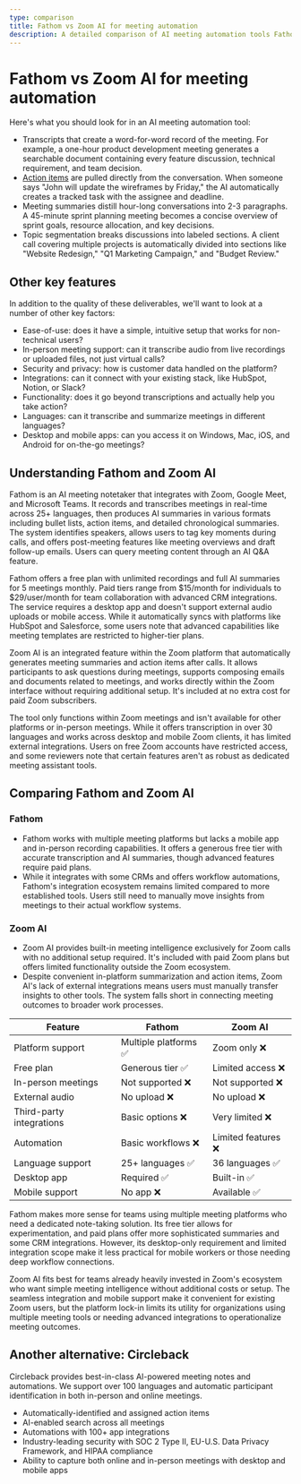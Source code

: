 ```yaml
---
type: comparison
title: Fathom vs Zoom AI for meeting automation
description: A detailed comparison of AI meeting automation tools Fathom and Zoom AI, analyzing transcription quality, action item tracking, meeting summaries, topic segmentation, and other key features.
---
```


# Fathom vs Zoom AI for meeting automation

Here's what you should look for in an AI meeting automation tool:  
* Transcripts that create a word-for-word record of the meeting. For example, a one-hour product development meeting generates a searchable document containing every feature discussion, technical requirement, and team decision.
* [Action items](/releases/add-action-items-to-meetings) are pulled directly from the conversation. When someone says "John will update the wireframes by Friday," the AI automatically creates a tracked task with the assignee and deadline.
* Meeting summaries distill hour-long conversations into 2-3 paragraphs. A 45-minute sprint planning meeting becomes a concise overview of sprint goals, resource allocation, and key decisions.
* Topic segmentation breaks discussions into labeled sections. A client call covering multiple projects is automatically divided into sections like "Website Redesign," "Q1 Marketing Campaign," and "Budget Review."

## Other key features
In addition to the quality of these deliverables, we'll want to look at a number of other key factors:
* Ease-of-use: does it have a simple, intuitive setup that works for non-technical users?
* In-person meeting support: can it transcribe audio from live recordings or uploaded files, not just virtual calls?
* Security and privacy: how is customer data handled on the platform?
* Integrations: can it connect with your existing stack, like HubSpot, Notion, or Slack?
* Functionality: does it go beyond transcriptions and actually help you take action?
* Languages: can it transcribe and summarize meetings in different languages?
* Desktop and mobile apps: can you access it on Windows, Mac, iOS, and Android for on-the-go meetings?

## Understanding Fathom and Zoom AI
Fathom is an AI meeting notetaker that integrates with Zoom, Google Meet, and Microsoft Teams. It records and transcribes meetings in real-time across 25+ languages, then produces AI summaries in various formats including bullet lists, action items, and detailed chronological summaries. The system identifies speakers, allows users to tag key moments during calls, and offers post-meeting features like meeting overviews and draft follow-up emails. Users can query meeting content through an AI Q&A feature.

Fathom offers a free plan with unlimited recordings and full AI summaries for 5 meetings monthly. Paid tiers range from $15/month for individuals to $29/user/month for team collaboration with advanced CRM integrations. The service requires a desktop app and doesn't support external audio uploads or mobile access. While it automatically syncs with platforms like HubSpot and Salesforce, some users note that advanced capabilities like meeting templates are restricted to higher-tier plans.

Zoom AI is an integrated feature within the Zoom platform that automatically generates meeting summaries and action items after calls. It allows participants to ask questions during meetings, supports composing emails and documents related to meetings, and works directly within the Zoom interface without requiring additional setup. It's included at no extra cost for paid Zoom subscribers.

The tool only functions within Zoom meetings and isn't available for other platforms or in-person meetings. While it offers transcription in over 30 languages and works across desktop and mobile Zoom clients, it has limited external integrations. Users on free Zoom accounts have restricted access, and some reviewers note that certain features aren't as robust as dedicated meeting assistant tools.

## Comparing Fathom and Zoom AI

### Fathom
* Fathom works with multiple meeting platforms but lacks a mobile app and in-person recording capabilities. It offers a generous free tier with accurate transcription and AI summaries, though advanced features require paid plans.
* While it integrates with some CRMs and offers workflow automations, Fathom's integration ecosystem remains limited compared to more established tools. Users still need to manually move insights from meetings to their actual workflow systems.

### Zoom AI
* Zoom AI provides built-in meeting intelligence exclusively for Zoom calls with no additional setup required. It's included with paid Zoom plans but offers limited functionality outside the Zoom ecosystem.
* Despite convenient in-platform summarization and action items, Zoom AI's lack of external integrations means users must manually transfer insights to other tools. The system falls short in connecting meeting outcomes to broader work processes.

| Feature | Fathom | Zoom AI |
|---------|--------|---------|
| Platform support | Multiple platforms ✅ | Zoom only ❌ |
| Free plan | Generous tier ✅ | Limited access ❌ |
| In-person meetings | Not supported ❌ | Not supported ❌ |
| External audio | No upload ❌ | No upload ❌ |
| Third-party integrations | Basic options ❌ | Very limited ❌ |
| Automation | Basic workflows ❌ | Limited features ❌ |
| Language support | 25+ languages ✅ | 36 languages ✅ |
| Desktop app | Required ✅ | Built-in ✅ |
| Mobile support | No app ❌ | Available ✅ |

Fathom makes more sense for teams using multiple meeting platforms who need a dedicated note-taking solution. Its free tier allows for experimentation, and paid plans offer more sophisticated summaries and some CRM integrations. However, its desktop-only requirement and limited integration scope make it less practical for mobile workers or those needing deep workflow connections.

Zoom AI fits best for teams already heavily invested in Zoom's ecosystem who want simple meeting intelligence without additional costs or setup. The seamless integration and mobile support make it convenient for existing Zoom users, but the platform lock-in limits its utility for organizations using multiple meeting tools or needing advanced integrations to operationalize meeting outcomes.

## Another alternative: Circleback
Circleback provides best-in-class AI-powered meeting notes and automations. We support over 100 languages and automatic participant identification in both in-person and online meetings.
* Automatically-identified and assigned action items
* AI-enabled search across all meetings
* Automations with 100+ app integrations
* Industry-leading security with SOC 2 Type II, EU-U.S. Data Privacy Framework, and HIPAA compliance
* Ability to capture both online and in-person meetings with desktop and mobile apps